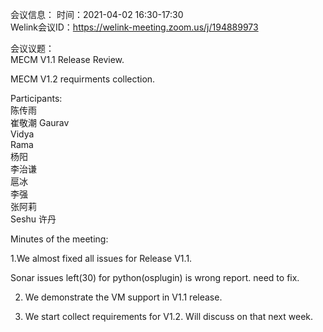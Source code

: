 会议信息：
时间：2021-04-02 16:30-17:30  
Welink会议ID：https://welink-meeting.zoom.us/j/194889973

会议议题：  
MECM V1.1 Release Review.

MECM V1.2 requirments collection.

Participants:  
陈传雨  
崔敬潮
Gaurav  
Vidya  
Rama  
杨阳  
李治谦  
扈冰  
李强  
张阿莉  
Seshu
许丹

Minutes of the meeting:  

1.We almost fixed all issues for Release V1.1.  

  Sonar issues left(30) for python(osplugin) is wrong report. need to fix.  

2. We demonstrate the VM support in V1.1 release.   

3. We start collect requirements for V1.2. Will discuss on that next week.

